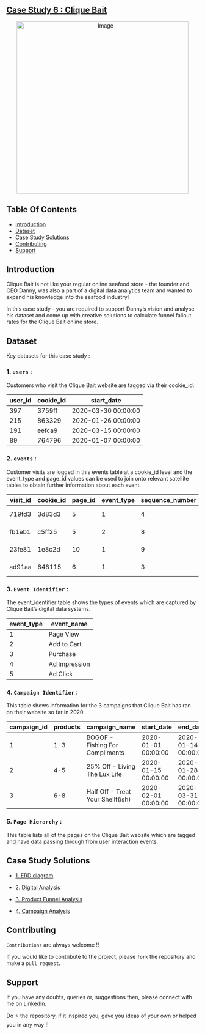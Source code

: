 ## [Case Study 6 : Clique Bait](https://8weeksqlchallenge.com/case-study-6/)
<p align="center">
<img src="https://8weeksqlchallenge.com/images/case-study-designs/6.png" alt="Image" width="450" height="450">



## Table Of Contents
  - [Introduction](#introduction)
  - [Dataset](#dataset)
  - [Case Study Solutions](#case-study-solutions)
  - [Contributing](#contributing)
  - [Support](#support) 
  

## Introduction
Clique Bait is not like your regular online seafood store - the founder and CEO Danny, was also a part of a digital data analytics team and wanted to expand his knowledge into the seafood industry!

In this case study - you are required to support Danny’s vision and analyse his dataset and come up with creative solutions to calculate funnel fallout rates for the Clique Bait online store.



## Dataset
Key datasets for this case study : 

### 1. **`users`** : 
Customers who visit the Clique Bait website are tagged via their cookie_id.

user_id |	cookie_id |	start_date |
|--|--|--|
397 |	3759ff |	2020-03-30 00:00:00 |
215 |	863329 |	2020-01-26 00:00:00 |
191 |	eefca9 |	2020-03-15 00:00:00 |
89 |	764796 |	2020-01-07 00:00:00 |

### 2. **`events`** : 
Customer visits are logged in this events table at a cookie_id level and the event_type and page_id values can be used to join onto relevant satellite tables to obtain further information about each event.

visit_id |	cookie_id |	page_id |	event_type |	sequence_number |	event_time |
|--|--|--|--|--|--|
719fd3 |	3d83d3 |	5 |	1 |	4 |	2020-03-02 00:29:09.975502 |
fb1eb1 |	c5ff25 |	5 |	2 |	8 |	2020-01-22 07:59:16.761931 |
23fe81 |	1e8c2d |	10 |	1 |	9 |	2020-03-21 13:14:11.745667 |
ad91aa |	648115 |	6 |	1 |	3 |	2020-04-27 16:28:09.824606 |


### 3. **`Event Identifier`** : 

The event_identifier table shows the types of events which are captured by Clique Bait’s digital data systems.

event_type |	event_name |
|--|--|
1 |	Page View |
2 |	Add to Cart |
3 |	Purchase |
4 |	Ad Impression |
5 |	Ad Click |


### 4. **`Campaign Identifier`** : 


This table shows information for the 3 campaigns that Clique Bait has ran on their website so far in 2020.

campaign_id |	products |	campaign_name |	start_date |	end_date |
|--|--|--|--|--|
1 |	1-3 |	BOGOF - Fishing For Compliments |	2020-01-01 00:00:00 |	2020-01-14 00:00:00 |
2 |	4-5 |	25% Off - Living The Lux Life |	2020-01-15 00:00:00 |	2020-01-28 00:00:00 |
3 |	6-8 |	Half Off - Treat Your Shellf(ish) |	2020-02-01 00:00:00 |	2020-03-31 00:00:00 |




### 5. **`Page Hierarchy`** : 


This table lists all of the pages on the Clique Bait website which are tagged and have data passing through from user interaction events.



## Case Study Solutions
- [1. ERD diagram](1.%20ERD-diagram.md)

- [2. Digital Analysis](2.%20Digital-Analysis.md)

- [3. Product Funnel Analysis](3.%20Product-Funnel-Analysis.md)

- [4. Campaign Analysis](4.%20Campaigns-Analysis.md)



## Contributing
`Contributions` are always welcome !!

If you would like to contribute to the project, please `fork` the repository and make a `pull request`.


## Support

If you have any doubts, queries or, suggestions then, please connect with me on [LinkedIn](https://www.linkedin.com/in/hardik-gediya-880439205/).

Do ⭐ the repository, if it inspired you, gave you ideas of your own or helped you in any way !!
